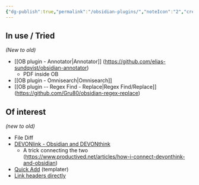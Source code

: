 ```yaml
---
{"dg-publish":true,"permalink":"/obsidian-plugins/","noteIcon":"2","created":"","updated":""}
---
```


## In use / Tried
*(New to old)*

- [[OB plugin - Annotator\|Annotator]] (https://github.com/elias-sundqvist/obsidian-annotator)
	- PDF inside OB
- [[OB plugin - Omnisearch\|Omnisearch]]
- [[OB plugin -- Regex Find - Replace\|Regex Find/Replace]] (https://github.com/Gru80/obsidian-regex-replace)

## Of interest
*(new to old)*

- File Diff
- [DEVONlink - Obsidian and DEVONthink](https://github.com/ryanjamurphy/DEVONlink-obsidian)
	- A trick connecting the two (https://www.productived.net/articles/how-i-connect-devonthink-and-obsidian)
- [Quick Add](https://www.youtube.com/watch?v=c-UGeOEStZE) (templater)
- [Link headers directly](https://github.com/Signynt/link-headers-directly)
